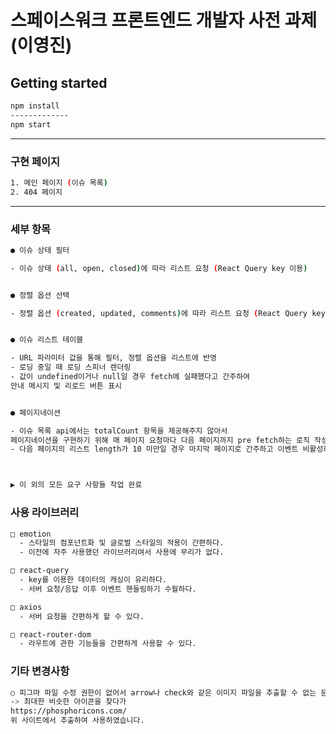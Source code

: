 # 스페이스워크 프론트엔드 개발자 사전 과제 (이영진)

## Getting started

```sh
npm install
-------------
npm start
```

<hr/>

### 구현 페이지

```sh
1. 메인 페이지 (이슈 목록)
2. 404 페이지
```

<hr />

### 세부 항목

```sh
● 이슈 상태 필터

- 이슈 상태 (all, open, closed)에 따라 리스트 요청 (React Query key 이용)


● 정렬 옵션 선택

- 정렬 옵션 (created, updated, comments)에 따라 리스트 요청 (React Query key 이용)


● 이슈 리스트 테이블

- URL 파라미터 값을 통해 필터, 정렬 옵션을 리스트에 반영
- 로딩 중일 때 로딩 스피너 렌더링
- 값이 undefined이거나 null일 경우 fetch에 실패했다고 간주하여
안내 메시지 및 리로드 버튼 표시


● 페이지네이션

- 이슈 목록 api에서는 totalCount 항목을 제공해주지 않아서
페이지네이션을 구현하기 위해 매 페이지 요청마다 다음 페이지까지 pre fetch하는 로직 작성
- 다음 페이지의 리스트 length가 10 미만일 경우 마지막 페이지로 간주하고 이벤트 비활성화



▶ 이 외의 모든 요구 사항들 작업 완료
```

### 사용 라이브러리

```sh
□ emotion
  - 스타일의 컴포넌트화 및 글로벌 스타일의 적용이 간편하다.
  - 이전에 자주 사용했던 라이브러리여서 사용에 무리가 없다.

□ react-query
  - key를 이용한 데이터의 캐싱이 유리하다.
  - 서버 요청/응답 이후 이벤트 핸들링하기 수월하다.

□ axios
  - 서버 요청을 간편하게 할 수 있다.

□ react-router-dom
  - 라우트에 관한 기능들을 간편하게 사용할 수 있다.

```

### 기타 변경사항

```sh
○ 피그마 파일 수정 권한이 없어서 arrow나 check와 같은 이미지 파일을 추출할 수 없는 문제가 있었습니다.
-> 최대한 비슷한 아이콘을 찾다가
https://phosphoricons.com/
위 사이트에서 추출하여 사용하였습니다.
```

<br />

